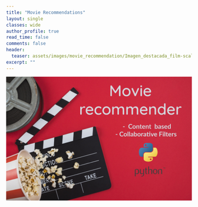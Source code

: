 ```yaml
---
title: "Movie Recommendations"
layout: single
classes: wide
author_profile: true
read_time: false
comments: false
header:
  teaser: assets/images/movie_recommendation/Imagen_destacada_film-scaled.jpg
excerpt: ""
---
```

![Cinema Sales](assets/images/movie_recommendation/Imagen_destacada_film-scaled.jpg)

